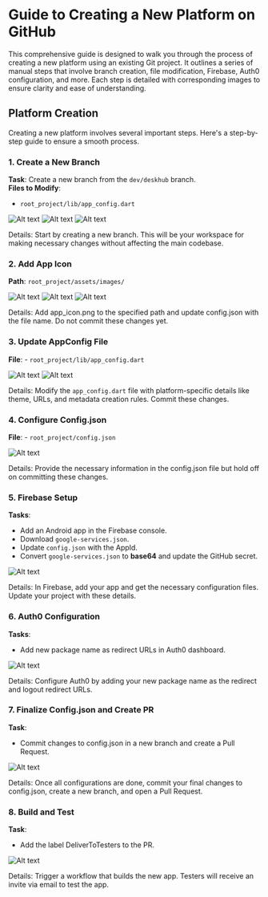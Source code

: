 # Guide to Creating a New Platform on GitHub

This comprehensive guide is designed to walk you through the process of creating a new platform using an existing Git project. It outlines a series of manual steps that involve branch creation, file modification, Firebase, Auth0 configuration, and more. Each step is detailed with corresponding images to ensure clarity and ease of understanding.

## Platform Creation

Creating a new platform involves several important steps. Here's a step-by-step guide to ensure a smooth process.

### 1. Create a New Branch

**Task**: Create a new branch from the `dev/deskhub` branch.  
**Files to Modify**:  
- `root_project/lib/app_config.dart`  


![Alt text](first_step?raw=true "Optional Title")
![Alt text](branches_images?raw=true "Optional Title")
![Alt text](step3?raw=true "Optional Title")

Details: Start by creating a new branch. This will be your workspace for making necessary changes without affecting the main codebase.


### 2. Add App Icon

**Path**: `root_project/assets/images/`


![Alt text](first_step?raw=true "Optional Title")
![Alt text](branches_images?raw=true "Optional Title")
![Alt text](step3?raw=true "Optional Title")

Details: Add app_icon.png to the specified path and update config.json with the file name. Do not commit these changes yet.

### 3. Update AppConfig File

**File**: - `root_project/lib/app_config.dart`


![Alt text](app_config_first.png?raw=true "Optional Title")
![Alt text](appconfig_edit.png?raw=true "Optional Title")

Details: Modify the `app_config.dart` file with platform-specific details like theme, URLs, and metadata creation rules. Commit these changes.
### 4. Configure Config.json

**File**: - `root_project/config.json`


![Alt text](s3platform_ec.europa.eu.jpg?raw=true "Optional Title")

Details: Provide the necessary information in the config.json file but hold off on committing these changes.

### 5. Firebase Setup

**Tasks**:
- Add an Android app in the Firebase console.
- Download `google-services.json`.
- Update `config.json` with the AppId.
- Convert `google-services.json` to **base64** and update the GitHub secret.
  

![Alt text](s3platform_ec.europa.eu.jpg?raw=true "Optional Title")

Details: In Firebase, add your app and get the necessary configuration files. Update your project with these details.

### 6. Auth0 Configuration

**Tasks**:
- Add new package name as redirect URLs in Auth0 dashboard.
  

![Alt text](s3platform_ec.europa.eu.jpg?raw=true "Optional Title")

Details: Configure Auth0 by adding your new package name as the redirect and logout redirect URLs.

### 7. Finalize Config.json and Create PR

**Task**:
- Commit changes to config.json in a new branch and create a Pull Request.
  

![Alt text](s3platform_ec.europa.eu.jpg?raw=true "Optional Title")

Details: Once all configurations are done, commit your final changes to config.json, create a new branch, and open a Pull Request.
### 8. Build and Test

**Task**:
- Add the label DeliverToTesters to the PR.


![Alt text](s3platform_ec.europa.eu.jpg?raw=true "Optional Title")

Details: Trigger a workflow that builds the new app. Testers will receive an invite via email to test the app.
